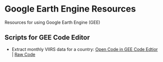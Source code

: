 # Google Earth Engine Resources
Resources for using Google Earth Engine (GEE)

## Scripts for GEE Code Editor

* Extract monthly VIIRS data for a country: [Open Code in GEE Code Edtior](https://code.earthengine.google.com/0da2b157be0bd40b2b9e54f1cc86f323) | [Raw Code](https://github.com/ramarty/gee-resources/blob/main/gee-code-editor-javascript/extract_viirs_monthly.js)